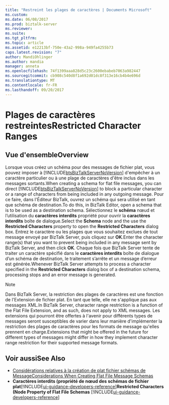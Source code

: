 ```yaml
---
title: "Restreint les plages de caractères | Documents Microsoft"
ms.custom: 
ms.date: 06/08/2017
ms.prod: biztalk-server
ms.reviewer: 
ms.suite: 
ms.tgt_pltfrm: 
ms.topic: article
ms.assetid: e12213bf-750e-43a2-998a-949fa4255b73
caps.latest.revision: "7"
author: MandiOhlinger
ms.author: mandia
manager: anneta
ms.openlocfilehash: 74f1399aaa828d5c23c2600ebabeb7063a982447
ms.sourcegitcommit: cb908c540d8f1a692d01dc8f313e16cb4b4e696d
ms.translationtype: MT
ms.contentlocale: fr-FR
ms.lasthandoff: 09/20/2017
---
```

# <a name="restricted-character-ranges"></a><span data-ttu-id="e4514-102">Plages de caractères restreintes</span><span class="sxs-lookup"><span data-stu-id="e4514-102">Restricted Character Ranges</span></span>

## <a name="overview"></a><span data-ttu-id="e4514-103">Vue d'ensemble</span><span class="sxs-lookup"><span data-stu-id="e4514-103">Overview</span></span>
<span data-ttu-id="e4514-104">Lorsque vous créez un schéma pour des messages de fichier plat, vous pouvez imposer à [!INCLUDE[btsBizTalkServerNoVersion](../includes/btsbiztalkservernoversion-md.md)] d'empêcher à un caractère particulier ou à une plage de caractères d'être inclus dans les messages sortants.</span><span class="sxs-lookup"><span data-stu-id="e4514-104">When creating a schema for flat file messages, you can direct [!INCLUDE[btsBizTalkServerNoVersion](../includes/btsbiztalkservernoversion-md.md)] to block a particular character or a range of characters from being included in any outgoing message.</span></span> <span data-ttu-id="e4514-105">Pour ce faire, dans l'Éditeur BizTalk, ouvrez un schéma qui sera utilisé en tant que schéma de destination.</span><span class="sxs-lookup"><span data-stu-id="e4514-105">To do this, in BizTalk Editor, open a schema that is to be used as a destination schema.</span></span> <span data-ttu-id="e4514-106">Sélectionnez le **schéma** nœud et l’utilisation du **caractères interdits** propriété pour ouvrir la **caractères interdits** boîte de dialogue.</span><span class="sxs-lookup"><span data-stu-id="e4514-106">Select the **Schema** node and the use the **Restricted Characters** property to open the **Restricted Characters** dialog box.</span></span> <span data-ttu-id="e4514-107">Entrez le caractère ou les plages que vous souhaitez exclues de tout message envoyé par BizTalk Server, puis cliquez sur **OK**.</span><span class="sxs-lookup"><span data-stu-id="e4514-107">Enter the character range(s) that you want to prevent being included in any message sent by BizTalk Server, and then click **OK**.</span></span> <span data-ttu-id="e4514-108">Chaque fois que BizTalk Server tente de traiter un caractère spécifié dans le **caractères interdits** boîte de dialogue d’un schéma de destination, le traitement s’arrête et un message d’erreur est générée.</span><span class="sxs-lookup"><span data-stu-id="e4514-108">Whenever BizTalk Server attempts to process a character specified in the **Restricted Characters** dialog box of a destination schema, processing stops and an error message is generated.</span></span>  
  
> [!NOTE]
>  <span data-ttu-id="e4514-109">Dans BizTalk Server, la restriction des plages de caractères est une fonction de l'Extension de fichier plat. En tant que telle, elle ne s'applique pas aux messages XML.</span><span class="sxs-lookup"><span data-stu-id="e4514-109">In BizTalk Server, character range restriction is a function of the Flat File Extension, and as such, does not apply to XML messages.</span></span> <span data-ttu-id="e4514-110">Les extensions qui pourront être offertes à l'avenir pour différents types de messages seront susceptibles de varier dans leur manière d'implémenter la restriction des plages de caractères pour les formats de message qu'elles prennent en charge.</span><span class="sxs-lookup"><span data-stu-id="e4514-110">Extensions that might be offered in the future for different types of messages might differ in how they implement character range restriction for their supported message formats.</span></span>  
  
## <a name="see-also"></a><span data-ttu-id="e4514-111">Voir aussi</span><span class="sxs-lookup"><span data-stu-id="e4514-111">See Also</span></span>  
-  [<span data-ttu-id="e4514-112">Considérations relatives à la création de plat fichier schémas de Message</span><span class="sxs-lookup"><span data-stu-id="e4514-112">Considerations When Creating Flat File Message Schemas</span></span>](../core/considerations-when-creating-flat-file-message-schemas.md)   
-  <span data-ttu-id="e4514-113">**Caractères interdits (propriété de nœud des schémas de fichier plat**[!INCLUDE[ui-guidance-developers-reference](../includes/ui-guidance-developers-reference.md)]</span><span class="sxs-lookup"><span data-stu-id="e4514-113">**Restricted Characters (Node Property of Flat File Schemas** [!INCLUDE[ui-guidance-developers-reference](../includes/ui-guidance-developers-reference.md)]</span></span>